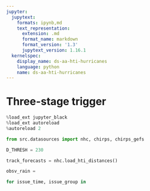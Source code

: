 ```yaml
---
jupyter:
  jupytext:
    formats: ipynb,md
    text_representation:
      extension: .md
      format_name: markdown
      format_version: '1.3'
      jupytext_version: 1.16.1
  kernelspec:
    display_name: ds-aa-hti-hurricanes
    language: python
    name: ds-aa-hti-hurricanes
---
```


# Three-stage trigger

```python
%load_ext jupyter_black
%load_ext autoreload
%autoreload 2
```

```python
from src.datasources import nhc, chirps, chirps_gefs
```

```python
D_THRESH = 230
```

```python
track_forecasts = nhc.load_hti_distances()
```

```python
obsv_rain =
```

```python
for issue_time, issue_group in
```
